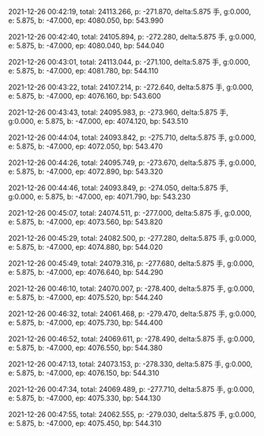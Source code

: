 2021-12-26 00:42:19, total: 24113.266, p: -271.870, delta:5.875 手, g:0.000, e: 5.875, b: -47.000, ep: 4080.050, bp: 543.990

2021-12-26 00:42:40, total: 24105.894, p: -272.280, delta:5.875 手, g:0.000, e: 5.875, b: -47.000, ep: 4080.040, bp: 544.040

2021-12-26 00:43:01, total: 24113.044, p: -271.100, delta:5.875 手, g:0.000, e: 5.875, b: -47.000, ep: 4081.780, bp: 544.110

2021-12-26 00:43:22, total: 24107.214, p: -272.640, delta:5.875 手, g:0.000, e: 5.875, b: -47.000, ep: 4076.160, bp: 543.600

2021-12-26 00:43:43, total: 24095.983, p: -273.960, delta:5.875 手, g:0.000, e: 5.875, b: -47.000, ep: 4074.120, bp: 543.510

2021-12-26 00:44:04, total: 24093.842, p: -275.710, delta:5.875 手, g:0.000, e: 5.875, b: -47.000, ep: 4072.050, bp: 543.470

2021-12-26 00:44:26, total: 24095.749, p: -273.670, delta:5.875 手, g:0.000, e: 5.875, b: -47.000, ep: 4072.890, bp: 543.320

2021-12-26 00:44:46, total: 24093.849, p: -274.050, delta:5.875 手, g:0.000, e: 5.875, b: -47.000, ep: 4071.790, bp: 543.230

2021-12-26 00:45:07, total: 24074.511, p: -277.000, delta:5.875 手, g:0.000, e: 5.875, b: -47.000, ep: 4073.560, bp: 543.820

2021-12-26 00:45:29, total: 24082.500, p: -277.280, delta:5.875 手, g:0.000, e: 5.875, b: -47.000, ep: 4074.880, bp: 544.020

2021-12-26 00:45:49, total: 24079.316, p: -277.680, delta:5.875 手, g:0.000, e: 5.875, b: -47.000, ep: 4076.640, bp: 544.290

2021-12-26 00:46:10, total: 24070.007, p: -278.400, delta:5.875 手, g:0.000, e: 5.875, b: -47.000, ep: 4075.520, bp: 544.240

2021-12-26 00:46:32, total: 24061.468, p: -279.470, delta:5.875 手, g:0.000, e: 5.875, b: -47.000, ep: 4075.730, bp: 544.400

2021-12-26 00:46:52, total: 24069.611, p: -278.490, delta:5.875 手, g:0.000, e: 5.875, b: -47.000, ep: 4076.550, bp: 544.380

2021-12-26 00:47:13, total: 24073.153, p: -278.330, delta:5.875 手, g:0.000, e: 5.875, b: -47.000, ep: 4076.150, bp: 544.310

2021-12-26 00:47:34, total: 24069.489, p: -277.710, delta:5.875 手, g:0.000, e: 5.875, b: -47.000, ep: 4075.330, bp: 544.130

2021-12-26 00:47:55, total: 24062.555, p: -279.030, delta:5.875 手, g:0.000, e: 5.875, b: -47.000, ep: 4075.450, bp: 544.310